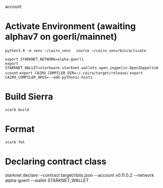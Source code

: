 account

# Activate Environment (awaiting alphav7 on goerli/mainnet)

`python3.9 -m venv ~/cairo_venv  `
`source ~/cairo_venv/bin/activate`

`export STARKNET_NETWORK=alpha-goerli`  
`export STARKNET_WALLET=starkware.starknet.wallets.open_zeppelin.OpenZeppelinAccount`
`export CAIRO_COMPILER_DIR=~/.cairo/target/release/`
`export CAIRO_COMPILER_ARGS=--add-pythonic-hints`

# Build Sierra

`scarb build`

# Format

`scarb fmt`

# Declaring contract class

starknet declare --contract target/rbits.json --account v0.11.0.2 --network alpha-goerli
--wallet STARKNET_WALLET
